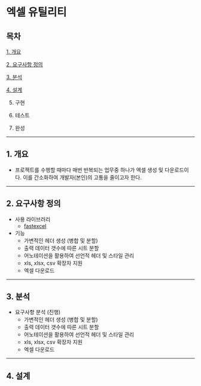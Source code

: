 # 엑셀 유틸리티

## 목차

[1. 개요](#1.-개요)

[2. 요구사항 정의](#2.-요구사항-정의)

[3. 분석](#3.-분석)

[4. 설계](#4.-설계)

5. 구현

6. 테스트

7. 완성

---
## 1. 개요
- 프로젝트를 수행할 때마다 매번 반복되는 업무중 하나가 엑셀 생성 및 다운로드이다. 이를 간소화하여 개발자(본인)의 고통을 줄이고자 한다.
---
## 2. 요구사항 정의
- 사용 라이브러리
    - [fastexcel](https://github.com/dhatim/fastexcel)
- 기능
    - 가변적인 헤더 생성 (병합 및 분할)
    - 출력 데이터 갯수에 따른 시트 분할
    - 어노테이션을 활용하여 선언적 헤더 및 스타일 관리
    - xls, xlsx, csv 확장자 지원
    - 엑셀 다운로드
---
## 3. 분석
- 요구사항 분석 (진행)
    - 가변적인 헤더 생성 (병합 및 분할)
    - 출력 데이터 갯수에 따른 시트 분할
    - 어노테이션을 활용하여 선언적 헤더 및 스타일 관리
    - xls, xlsx, csv 확장자 지원
    - 엑셀 다운로드
---
## 4. 설계 




